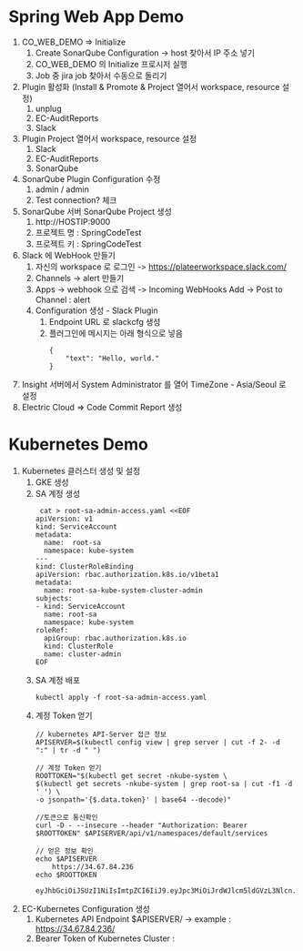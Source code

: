 # Spring Web App Demo

1. CO_WEB_DEMO => Initialize
	1.  Create SonarQube Configuration -> host 찾아서 IP 주소 넣기
	2.  CO_WEB_DEMO 의 Initialize 프로시저 실행
	3. Job 중  jira job 찾아서 수동으로 돌리기
2. Plugin 활성화 (Install & Promote & Project 열어서 workspace, resource 설정)
	1. unplug
	2. EC-AuditReports
	3. Slack
3. Plugin Project 열어서 workspace, resource 설정
	1. Slack
	2. EC-AuditReports
	3. SonarQube
4. SonarQube Plugin Configuration 수정
	1. admin / admin
	2. Test connection? 체크 
5. SonarQube 서버 SonarQube Project 생성
	1. http://HOSTIP:9000
	2. 프로젝트 명 : SpringCodeTest
	3. 프로젝트 키 : SpringCodeTest  
6. Slack 에 WebHook 만들기
	1. 자신의 workspace 로 로그인  ->  https://plateerworkspace.slack.com/
	2. Channels -> alert 만들기
	3. Apps -> webhook 으로 검색 -> Incoming WebHooks Add -> Post to Channel : alert 
	4. Configuration 생성 - Slack Plugin 
		1. Endpoint URL 로 slackcfg 생성
		2. 플러그인에 메시지는 아래 형식으로 넣음
          	```
          	{
             	"text": "Hello, world."
          	}
         	 ```
7. Insight 서버에서 System Administrator 를 열어 TimeZone - Asia/Seoul 로 설정   
8. Electric Cloud => Code Commit Report 생성 


# Kubernetes Demo

1. Kubernetes 클러스터 생성 및 설정
	1. GKE 생성
	2. SA 계정 생성
		```
		 cat > root-sa-admin-access.yaml <<EOF
		apiVersion: v1
		kind: ServiceAccount
		metadata:
		  name:  root-sa
		  namespace: kube-system
		---
		kind: ClusterRoleBinding
		apiVersion: rbac.authorization.k8s.io/v1beta1
		metadata:
		  name: root-sa-kube-system-cluster-admin
		subjects:
		- kind: ServiceAccount
		  name: root-sa
		  namespace: kube-system
		roleRef:
		  apiGroup: rbac.authorization.k8s.io
		  kind: ClusterRole
		  name: cluster-admin
		EOF
		```
	3. SA 계정 배포
		```
		kubectl apply -f root-sa-admin-access.yaml
		```
	4. 계정 Token 얻기
		```
		// kubernetes API-Server 접근 정보
		APISERVER=$(kubectl config view | grep server | cut -f 2- -d ":" | tr -d " ")

		// 계정 Token 얻기
		ROOTTOKEN="$(kubectl get secret -nkube-system \
		$(kubectl get secrets -nkube-system | grep root-sa | cut -f1 -d ' ') \
		-o jsonpath='{$.data.token}' | base64 --decode)"

		//토큰으로 통신확인
		curl -D - --insecure --header "Authorization: Bearer $ROOTTOKEN" $APISERVER/api/v1/namespaces/default/services

		// 얻은 정보 확인
		echo $APISERVER
			https://34.67.84.236
		echo $ROOTTOKEN
			eyJhbGciOiJSUzI1NiIsImtpZCI6IiJ9.eyJpc3MiOiJrdWJlcm5ldGVzL3Nlcn...
		```
2. EC-Kubernetes Configuration 생성
	1. Kubernetes API Endpoint
		$APISERVER/ -> example : https://34.67.84.236/
	2. Bearer Token of Kubernetes Cluster : 







